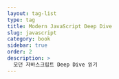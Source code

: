 ```yaml
---
layout: tag-list
type: tag
title: Modern JavaScript Deep Dive
slug: javascript
category: book
sidebar: true
order: 2
description: >
  모던 자바스크립트 Deep Dive 읽기
---
```

